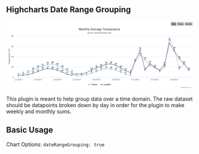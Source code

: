 ## Highcharts Date Range Grouping

![higcharts-plugin-gif-demo](https://github.com/notryanb/highcharts_date_range_grouping/blob/master/images/plugin-01.gif?raw=true)

This plugin is meant to help group data over a time domain. The raw dataset should be datapoints
broken down by day in order for the plugin to make weekly and monthly sums.

## Basic Usage
Chart Options: `dateRangeGrouping: true`
